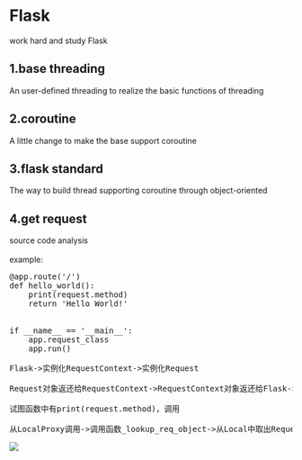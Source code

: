 # Flask
work hard and study Flask
## 1.base threading
An user-defined threading to realize the basic functions of threading
## 2.coroutine
A little change to make the base support coroutine
## 3.flask standard
The way to build thread supporting coroutine through object-oriented
## 4.get request
source code analysis<br><br>
example:<br>
<pre>@app.route('/')
def hello_world():
    print(request.method)
    return 'Hello World!'


if __name__ == '__main__':
    app.request_class
    app.run()

Flask->实例化RequestContext->实例化Request

Request对象返还给RequestContext->RequestContext对象返还给Flask->Push 到Local

试图函数中有print(request.method)，调用

从LocalProxy调用->调用函数_lookup_req_object->从Local中取出RequestContext对象->拿出Request对象->还给print函数</pre>

<img src='C:/Users/Lou wen/Desktop/python3.5.2/context/detail.png'>
